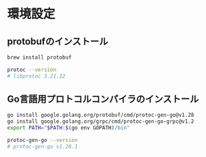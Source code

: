# 環境設定

## protobufのインストール
```sh
brew install protobuf

protoc --version
# libprotoc 3.21.12
```

## Go言語用プロトコルコンパイラのインストール
```sh
go install google.golang.org/protobuf/cmd/protoc-gen-go@v1.28
go install google.golang.org/grpc/cmd/protoc-gen-go-grpc@v1.2
export PATH="$PATH:$(go env GOPATH)/bin"

protoc-gen-go --version
# protoc-gen-go v1.28.1
```
